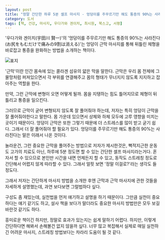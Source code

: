 ```yaml
---
layout: post
title: "정말 간단한 하루 5분 셀프 마사지 - 엉덩이를 주무르기만 해도 통증의 90%는 사라진다"
category: 도서
tags: [책, 건강, 마사지, 우다가와 겐이치, 최시원, 북스고, 서평]
---
```


'우다가와 겐이치(宇田川 賢一)'의
'엉덩이를 주무르기만 해도 통증의 90%는 사라진다(お尻をもむだけで痛みの9割は消える)'는
엉덩이 근막 마사지를 통해 뒤틀린 체형을 바로잡고 통증을 완화하는 방법을 소개하는 책이다.

![표지](https://lh3.googleusercontent.com/-XKWNOhOkJ_A/WhLXsGMOXsI/AAAAAAAAbAU/3TFFhRyc_I0ubWxXkuzl5UZBKO86w1i3gCE0YBhgL/s480/oshiri-wo-momu-dakede-itami-no-9wari-wa-kieru-book.jpg)

'근막'이란 인간 몸속에 있는 콜라겐 섬유의 얇은 막을 말한다.
근막은 우리 몸 전체에 그물망처럼 퍼져있으면서
각 부위를 연결해주고 몸의 형태가 무너지지 않도록 지지하고 잡아주는 역할을 한다.

만약, 그런 근막에 변형이 오면 어떻게 될까.
몸을 지탱하는 힘도 틀어지므로
체형이 뒤틀리고 통증을 일으킨다.

그러므로 근막이 굳어 변형되지 않도록 잘 풀어줘야 하는데,
저자는 특히 엉덩이 근막을 잘 풀어줘야한다고 말한다.
몸 가운데 있으면서 상체와 하체 모두에 고루 영향을 미치는 곳이기 때문이다.
엉덩이 근막은 또한 그렇기 때문에 더 스트레스를 많이 받고 굳기 쉽다.
그래서 더 잘 풀어줘야 할 필요가 있다.
엉덩이를 주무르기만 해도 통증의 90%는 사라진다는 말은 이래서 나온 것이다.

놀라운건, 그런 중요한 근막을 풀어주는 방법으로 저자가 제시한것은,
뻑적지근한 운동도 고가의 치료도 아닌,
하루에 5분 정도면 할 수 있는 간단한 셀프 마사지라는거다.
혼자서 할 수 있으므로 본인만 시간을 내면 언제든지 할 수 있고,
동작도 스트레칭 정도로 간단해서 어렵지 않게 따라할 수 있다.
그래서 얼핏 보면 '정말 이걸로?'라는 생각도 들 정도다.

그래서 저자는 간단하게 마사지 방법을 소개한 후엔
근막과 근막 마사지에 관한 것들을 자세하게 설명했는데,
과연 보다보면 그럴법하다 싶다.

구성도 좀 재밌는데, 실천법을 먼저 얘기하고 설명을 하기 때문이다.
그만큼 실천이 중요하다는 얘기 같기도 하고,
설사 책을 보다가 말더라도 중요한 마사지 방법만은 모두 보길 바란것 같기도 하다.

흥미로운 책이긴 하지만,
정말로 효과가 있는지는 쉽게 말하기 어렵다.
하지만, 이렇게 간단하다면 해봐서 손해볼건 없지 않을까 싶다.
너무 많고 복잡해서 실제로 매일 실천하긴 어려운 마사지, 스트레칭 방법보다는
차라리 도움이 될 것 같다.
